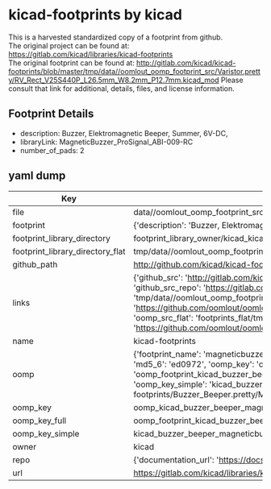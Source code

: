 # kicad-footprints by kicad  
This is a harvested standardized copy of a footprint from github.  
The original project can be found at:  
https://gitlab.com/kicad/libraries/kicad-footprints  
The original footprint can be found at:
http://gitlab.com/kicad/kicad-footprints/blob/master/tmp/data//oomlout_oomp_footprint_src/Varistor.pretty/RV_Rect_V25S440P_L26.5mm_W8.2mm_P12.7mm.kicad_mod
Please consult that link for additional, details, files, and license information.  
## Footprint Details
* description: Buzzer, Elektromagnetic Beeper, Summer, 6V-DC,  
* libraryLink: MagneticBuzzer_ProSignal_ABI-009-RC  
* number_of_pads: 2  
## yaml dump  
| Key | Value |  
| --- | --- |  
| file | data//oomlout_oomp_footprint_src/kicad-footprints/Buzzer_Beeper.pretty/MagneticBuzzer_ProSignal_ABI-009-RC.kicad_mod |  
| footprint | {'description': 'Buzzer, Elektromagnetic Beeper, Summer, 6V-DC,', 'libraryLink': 'MagneticBuzzer_ProSignal_ABI-009-RC', 'number_of_pads': 2} |  
| footprint_library_directory | footprint_library_owner/kicad_kicad-footprints/ |  
| footprint_library_directory_flat | tmp/data//oomlout_oomp_footprint_src/footprints_flat/kicad_buzzer_beeper_magneticbuzzer_prosignal_abi_009_rc/working |  
| github_path | http://github.com/kicad/kicad-footprints/blob/master/tmp/data//oomlout_oomp_footprint_src/Buzzer_Beeper.pretty/MagneticBuzzer_ProSignal_ABI-009-RC.kicad_mod |  
| links | {'github_src': 'http://gitlab.com/kicad/kicad-footprints/blob/master/tmp/data//oomlout_oomp_footprint_src/Varistor.pretty/RV_Rect_V25S440P_L26.5mm_W8.2mm_P12.7mm.kicad_mod', 'github_src_repo': 'https://gitlab.com/kicad/libraries/kicad-footprints', 'oomp_bot': 'tmp/data//oomlout_oomp_footprint_src/footprints/kicad_buzzer_beeper_magneticbuzzer_prosignal_abi_009_rc/working', 'oomp_bot_github': 'https://github.com/oomlout/oomlout_oomp_footprint_bot/tree/main/tmp/data//oomlout_oomp_footprint_src/footprints/kicad_buzzer_beeper_magneticbuzzer_prosignal_abi_009_rc/working', 'oomp_src_flat': 'footprints_flat/tmp/data//oomlout_oomp_footprint_src/footprints_flat/kicad_buzzer_beeper_magneticbuzzer_prosignal_abi_009_rc/working', 'oomp_src_flat_github': 'https://github.com/oomlout/oomlout_oomp_footprint_src/tree/main/tmp/data//oomlout_oomp_footprint_src/footprints_flat/kicad_buzzer_beeper_magneticbuzzer_prosignal_abi_009_rc/working'} |  
| name | kicad-footprints |  
| oomp | {'footprint_name': 'magneticbuzzer_prosignal_abi_009_rc', 'library_name': 'buzzer_beeper', 'md5': 'ed097210298c19474bbe2895731296f8', 'md5_10': 'ed09721029', 'md5_5': 'ed097', 'md5_6': 'ed0972', 'oomp_key': 'oomp_kicad_buzzer_beeper_magneticbuzzer_prosignal_abi_009_rc', 'oomp_key_extra': 'oomp_footprint_kicad_buzzer_beeper_magneticbuzzer_prosignal_abi_009_rc', 'oomp_key_full': 'oomp_footprint_kicad_buzzer_beeper_magneticbuzzer_prosignal_abi_009_rc_ed0972', 'oomp_key_simple': 'kicad_buzzer_beeper_magneticbuzzer_prosignal_abi_009_rc', 'original_filename': 'data//oomlout_oomp_footprint_src/kicad-footprints/Buzzer_Beeper.pretty/MagneticBuzzer_ProSignal_ABI-009-RC.kicad_mod', 'owner_name': 'kicad'} |  
| oomp_key | oomp_kicad_buzzer_beeper_magneticbuzzer_prosignal_abi_009_rc |  
| oomp_key_full | oomp_footprint_kicad_buzzer_beeper_magneticbuzzer_prosignal_abi_009_rc |  
| oomp_key_simple | kicad_buzzer_beeper_magneticbuzzer_prosignal_abi_009_rc |  
| owner | kicad |  
| repo | {'documentation_url': 'https://docs.github.com/rest/repos/repos#get-a-repository', 'message': 'Not Found'} |  
| url | https://gitlab.com/kicad/libraries/kicad-footprints |  

